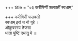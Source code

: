 +++
title = "०३ करीषिणीं फलवतीं स्वधाम्"

+++
करीषिणीं फलवतीं  
स्वधाम् इरां च नो गृहे ।  
औदुम्बरस्य तेजसा  
धाता पुष्टिं दधातु मे ॥